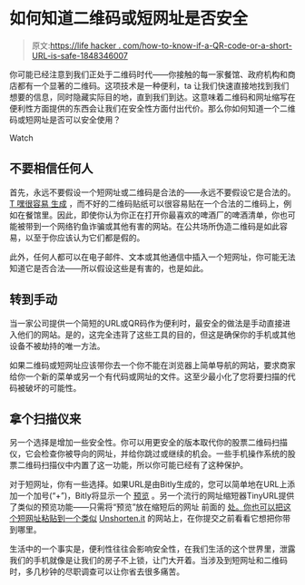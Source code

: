 # 如何知道二维码或短网址是否安全

> 原文:[https://life hacker . com/how-to-know-if-a-QR-code-or-a-short-URL-is-safe-1848346007](https://lifehacker.com/how-to-know-if-a-qr-code-or-a-short-url-is-safe-1848346007)

你可能已经注意到我们正处于二维码时代——你接触的每一家餐馆、政府机构和商店都有一个显著的二维码。这项技术是一种便利，ta 让我们快速直接地找到我们想要的信息，同时隐藏实际目的地，直到我们到达。这意味着二维码和网址缩写在便利性方面提供的东西会让我们在安全性方面付出代价。那么你如何知道一个二维码或短网址是否可以安全使用？

Watch

## 不要相信任何人

首先，永远不要假设一个短网址或二维码是合法的——永远不要假设它是合法的。 [T 嘿很容易 生成](https://www.qr-code-generator.com/) ，而不好的二维码贴纸可以很容易贴在一个合法的二维码上，例如在餐馆里。因此，即使你认为你正在打开你最喜欢的啤酒厂的啤酒清单，你也可能被带到一个网络钓鱼诈骗或其他有害的网站。在公共场所伪造二维码是如此容易，以至于你应该认为它们都是假的。

此外，任何人都可以在电子邮件、文本或其他通信中插入一个短网址，你可能无法知道它是否合法——所以假设这些是有害的，也是如此。

## 转到手动

当一家公司提供一个简短的URL或QR码作为便利时，最安全的做法是手动直接进入他们的网站。是的，这完全违背了这些工具的目的，但这是确保你的手机或其他设备不被劫持的唯一方法。

如果二维码或短网址应该带你去一个你不能在浏览器上简单导航的网站，要求商家给你一个新的菜单或另一个有代码或网址的文件。这至少最小化了您将要扫描的代码被破坏的可能性。

## 拿个扫描仪来

另一个选择是增加一些安全性。你可以用更安全的版本取代你的股票二维码扫描仪，它会检查你被导向的网址，并给你跳过或继续的机会。一些手机操作系统的股票二维码扫描仪中内置了这一功能，所以你可能已经有了这种保护。

对于短网址，你有一些选择。如果URL是由Bitly生成的，您可以简单地在URL上添加一个加号(“+”)，Bitly将显示一个 [预览](https://bitly.com/Wn2Xdz+) 。另一个流行的网址缩短器TinyURL提供了类似的预览功能——只需将“预览”放在缩短后的网址 前面的 [处。你也可以把这个短网址粘贴到一个类似](https://preview.tinyurl.com/2p9ya4st) [Unshorten.it](https://unshorten.it/) 的网站上，在你提交之前看看它想把你带到哪里。

生活中的一个事实是，便利性往往会影响安全性，在我们生活的这个世界里，泄露我们的手机就像是让我们的房子不上锁，让门大开着。当涉及到短网址和二维码时，多几秒钟的尽职调查可以让你省去很多痛苦。